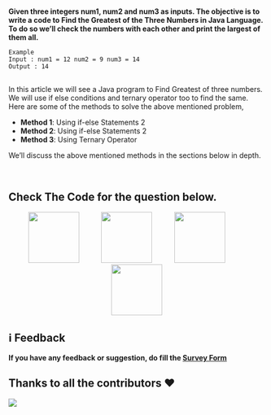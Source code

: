 <br>

**Given three integers num1, num2 and num3 as inputs. The objective is to write a code to Find the Greatest of the Three Numbers in Java Language. To do so we’ll check the numbers with each other and print the largest of them all.**


```
Example
Input : num1 = 12 num2 = 9 num3 = 14
Output : 14
```
<h2></h2>
In this article we will see a  Java program to Find Greatest of three numbers. We will use if else conditions and ternary operator too to find the same. Here are some of the methods to solve the above mentioned problem,

* **Method 1**: Using if-else Statements 2
* **Method 2**: Using if-else Statements 2
* **Method 3**: Using Ternary Operator

We’ll discuss the above mentioned methods in the sections below in depth.
 
&nbsp; &nbsp; &nbsp;

## Check The Code for the question below.
<div align="center">
<a href="CODE/C.md" target="blank"><img src="https://upload.wikimedia.org/wikipedia/commons/1/18/C_Programming_Language.svg" width="100"/></a>
&nbsp;&nbsp;&nbsp;&nbsp;&nbsp;&nbsp;&nbsp;&nbsp;&nbsp;
<a href="CODE/C++.md" target="blank"><img src="https://upload.wikimedia.org/wikipedia/commons/1/18/ISO_C%2B%2B_Logo.svg" width="100"/></a>
&nbsp;&nbsp;&nbsp;&nbsp;&nbsp;&nbsp;&nbsp;&nbsp;&nbsp;
<a href="CODE/Python.md" target="blank"><img src="https://www.vectorlogo.zone/logos/python/python-vertical.svg" width="100"/></a>
&nbsp;&nbsp;&nbsp;&nbsp;&nbsp;&nbsp;&nbsp;&nbsp;&nbsp;
<a href="CODE/JAVA.md" target="blank"><img src="https://www.vectorlogo.zone/logos/java/java-vertical.svg" width="100"/></a>
</div>

## ℹ️ Feedback

**If you have any feedback or suggestion, do fill the [Survey Form](https://forms.gle/1TUfnLPksdR12PLv5)**

## Thanks to all the contributors ❤️
<a href = "https://github.com/yashshrivastavaa/TOP-100-Coding-Questions/graphs/contributors">
  <img src = "https://contrib.rocks/image?repo=yashshrivastavaa/TOP-100-Coding-Questions"/>
</a>
